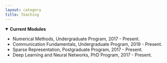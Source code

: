```yaml
---
layout: category
title: Teaching
---
```

<details open="">
<summary><strong><t-half>Current Modules</t-half></strong></summary>
<ul>
<li><span style="font-size: 100%;"><t1>Numerical Methods, Undergraduate Program, 2017 - Present.</t1></span></li>
<li><span style="font-size: 100%;"><t1>Communication Fundamentals, Undergraduate Program, 2019 - Present.</t1></span></li>
<li><span style="font-size: 100%;"><t1>Sparse Representation, Postgraduate Program, 2017 - Present.</t1></span></li>
<li><span style="font-size: 100%;"><t1>Deep Learning and Neural Networks, PhD Program, 2017 - Present.</t1></span></li>
</ul>
</details>
